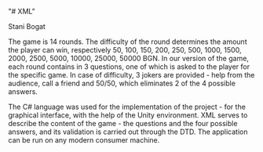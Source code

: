"# XML" 

Stani Bogat

The game is 14 rounds. The difficulty of the round determines the amount the player can win, respectively 50, 100, 150, 200, 250, 500, 1000, 1500, 2000, 2500, 5000, 10000, 25000, 50000 BGN. 
In our version of the game, each round contains in 3 questions, one of which is asked to the player for the specific game. 
In case of difficulty, 3 jokers are provided - help from the audience, call a friend and 50/50, which eliminates 2 of the 4 possible answers.

The C# language was used for the implementation of the project - for the graphical interface, with the help of the Unity environment. 
XML serves to describe the content of the game - the questions and the four possible answers, and its validation is carried out through the DTD. 
The application can be run on any modern consumer machine.
